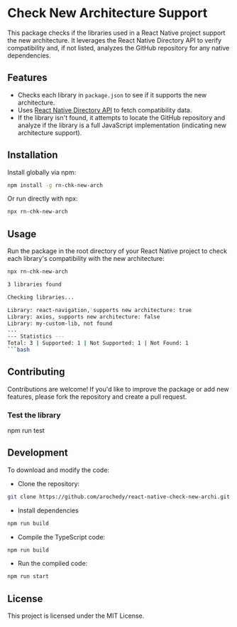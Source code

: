 # Check New Architecture Support

This package checks if the libraries used in a React Native project support the new architecture. It leverages the React Native Directory API to verify compatibility and, if not listed, analyzes the GitHub repository for any native dependencies.

## Features

- Checks each library in `package.json` to see if it supports the new architecture.
- Uses [React Native Directory API](https://reactnative.directory/) to fetch compatibility data.
- If the library isn't found, it attempts to locate the GitHub repository and analyze if the library is a full JavaScript implementation (indicating new architecture support).

## Installation

Install globally via npm:

```bash
npm install -g rn-chk-new-arch
```

Or run directly with npx:

```bash
npx rn-chk-new-arch
```

## Usage

Run the package in the root directory of your React Native project to check each library's compatibility with the new architecture:

```bash
npx rn-chk-new-arch
```

````bash
3 libraries found

Checking libraries...

Library: react-navigation, supports new architecture: true
Library: axios, supports new architecture: false
Library: my-custom-lib, not found
...
--- Statistics ---
Total: 3 | Supported: 1 | Not Supported: 1 | Not Found: 1
```bash

````

## Contributing

Contributions are welcome! If you'd like to improve the package or add new features, please fork the repository and create a pull request.

### Test the library

npm run test

## Development

To download and modify the code:

- Clone the repository:

```bash
git clone https://github.com/arochedy/react-native-check-new-archi.git
```

- Install dependencies

```bash
npm run build
```

- Compile the TypeScript code:

```bash
npm run build
```

- Run the compiled code:

```bash
npm run start
```

## License

This project is licensed under the MIT License.
